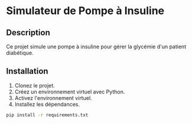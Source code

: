 # Simulateur de Pompe à Insuline

## Description

Ce projet simule une pompe à insuline pour gérer la glycémie d'un patient diabétique.

## Installation

1. Clonez le projet.
2. Créez un environnement virtuel avec Python.
3. Activez l'environnement virtuel.
4. Installez les dépendances.

```bash
pip install -r requirements.txt
